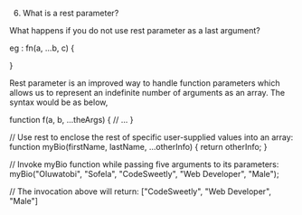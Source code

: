 6. What is a rest parameter? 

What happens if you do not use rest parameter as a last argument?

eg :
fn(a, ...b, c) {

}


















Rest parameter is an improved way to handle function parameters which allows us to represent an indefinite number of arguments as an array. 
The syntax would be as below,

function f(a, b, ...theArgs) {
  // ...
}

// Use rest to enclose the rest of specific user-supplied values into an array:
function myBio(firstName, lastName, ...otherInfo) { 
  return otherInfo;
}

// Invoke myBio function while passing five arguments to its parameters:
myBio("Oluwatobi", "Sofela", "CodeSweetly", "Web Developer", "Male");

// The invocation above will return:
["CodeSweetly", "Web Developer", "Male"]